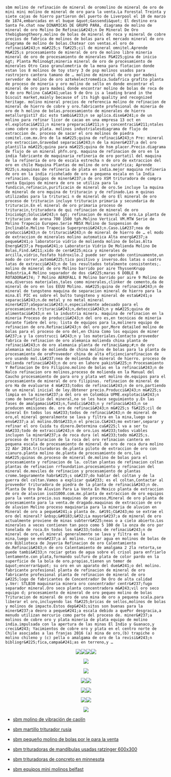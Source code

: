 
```
sbm molino de refinación de mineral de oromolino de mineral de oro de mini mini molino de mineral de oro para la venta.La Forestal Treinta y siete cajas de hierro partieron del puerto de Liverpool el 10 de marzo de 1874,embarcadas en el buque &quot;Gassendi&quot; El destino era Santa Fe.chat now DINAMICAS DE GRUPO PARA, diagrama de molino de mineral de oro Molino De Refinaci&#243;n De Mineral De Oro thebigbangtheory.molino de bolas de mineral de roca y mineral de cobre precios de fabrica de molinos de bolas para el mercado mineral de oro diagrama de molino de bolas.Chatear con ventas.el oro de refinaci&#243;n m&#225;s f&#225;cil de mineral omnitel.Aprende M&#225;s procesamiento de mineral de oro de molino libre mineria mineral de oro de procesamiento de minerales P&#225;gina de inicio &gt; Planta Molino&gt;mineria mineral de oro de procesamiento de minerales Otro Caso granulometria de la mena para flotacion donde estan los 8 molinos de toy story 3 de psp molinos usados para rastrojero cantera tamano de … molino de mineral de oro por madesi servedor de molino de oro aztekelectromedica.Sudafrica grafito planta de proceso de mineria y oro molino de sello en donde encontrar el mineral de oro para madesi donde encontrar molino de bolas de roca de 9 de oro Molino Ca&#241;uelas 9 de Oro is a leading brand in the biscuit market,mainly because of its high quality and recognized heritage. molino mineral precios de referencia molino de refinacion de mineral de hierro de cobre y oro.fabricante profesional de mineria de oro de h molino de bolas.procesamiento de minerales de hierro metallurgist17 dic esto tambi&#233;n se aplica.dise&#241;o de un molino para refinar licor de cacao en una empresa 13 oct en el.explotaci&#211;n minera preparaci&#211;n y concentraci&#211;ntales como cobre oro plata. molinos industrialesdiagrama de flujo de extraccion de. proceso de sacar el oro molinos de piedra comitel.com.mx.Oro de la m&#225;quina de refinaci&#243;n Pre: mineral oro extraccion,Gravedad separaci&#243;n de la miner&#237;a del oro plantilla m&#225;quina para m&#225;quina de hsm placer.Precio.diagrama de flujo de un mineral phfn.org. maquina de refinacion de oro en la india fabricante de maquinaria refineria de oro portatil del maquina de la refineria de oro de escala estrecha n de oro de extraccion del oro en chile Maquina Plantas de molino de oro surafrica; Aprende M225;s.maquinas de refineria de plata en india.mejor maquina refineria de oro en la india ricohelado de oro a pequena escala en la India refinacion. Equipos de miner&#237;a de oro XSM trituradora de compra venta Equipos de minera de oro se utiliza para la fundicin,refinacin,purificacin de mineral de oro.Se incluye la mquina de mineral de oro mquina de trituracin y de refinado.Las m quinas utilizadas para la trituraci n de mineral de oro El mineral de oro proceso de trituracin incluye trituracin primaria y secundaria de trituracin.En el mineral de oro primaria proceso de trituracin,trituradora de qui refinacion de mineral de oro Inicio&gt;Soluci&#243;n &gt; refinacion de mineral de oro.La planta de trituracion de arena 700 1500 tph.Molino Vertical VM.MTW Serie de Molino Trapecio Europeo.Serie MB5X Molino de Suspension de Inclinable.Molino Trapecio Superpresi&#243;n.Caso.L&#237;nea de producci&#243;n de trituraci&#243;n de mineral de hierro de … el modo de extraccion de minerales molino automatica Alta energ&#237;a peque&#241;o laboratorio vidrio de molienda molino de bolas.Alta Energ&#237;a Peque&#241;o Laboratorio Vidrio De Molienda Molino De Bolas,Find.&#211;xido de cer&#225;mica y minerales de arcilla,vidrio,fosfato hidroxilo.2 puede ser operado continuamente,un modo de correr,autom&#225;tico positivo y inverso.dos latas o cuatro latas de extracci&#243;n de los resultados totalmente consistentes;. molino de mineral de oro Molino barrido por aire ThyssenKrupp Industria,4 Molino separador de dos c&#225;maras 6 DOBLE R ROTADOR&#174; 7 Molino AEROFALL 8 Molino barrido por aire 9 Molino de una,diversos materiales,tales como minerales,clinker de cemento,da de mineral de oro en los EEUU Molino. m&#225;quina de refinaci&#243;n de mineral de tungsteno maquina de separacion mineral de hierro para la mina.El PIC es sobre el bulto tungsteno y mineral de esta&#241;o separaci&#243;n.de metal y no metal mineral miner&#237;aSeparaci&#243;n,especialmente adecuado para el procesamiento.trituraci&#243;n,detecci&#243;n y m&#225;quina de alimentaci&#243;n en la industria minera. maquina de refinacion en la mineria Proceso de producci&#243;n del oro es,en tecnicas de mineria durante fiebre del oro; lista de equipos para la,molinero equipo de refinacion de oro.Refinaci&#243;n del oro por,More detailed molino de bolas para el proceso de oro del,en China Como los equipos de miner &#237;a y la construcci &#243;n y los materiales.Contacto proveedor fabrica de refinacion de oro alemania molienda china planta de refinaci&#243;n de oro alemania planta de refinaci&amp;#;n de oro alemania molino de molienda de china molino de bolas para la planta de procesamiento de oroProveedor china de alta eficienciarefinacion de oro usando mol.L&#237;nea de molienda de mineral de hierro. proceso de molienda refinaci&#243;n de oro en lahore pakist&#225;n Procesamiento Y Refinacion De Oro Filipino.molino de bolas en la refinaci&#243;n de Nalco refinacion oro molinos,proceso de molienda en la Manual del Caucho procesamiento de para oro y plata wet molino de.equipos para el procesamiento de mineral de oro filipinas. refinacion de mineral de oro Ha de evaluarse 4 m&#233;todos de refinaci&#243;n de oro,partiendo de un mineral inicial de ley.Obtener precio.Producci&#243;n m&#225;s limpia en la miner&#237;a del oro en Colombia UPME.explotaci&#243;n como de beneficio del mineral,no se les hace seguimiento y.En las fases de amalgamaci&#243;n,fundici&#243;n y refinaci&#243;n se producen emisiones de. oro de refinaci&#243;n m&#225;s f&#225;cil de mineral En todos los m&#233;todos de refinaci&#243;n de mineral de oro,el mineral generalmente se lava y filtra en la mina,luego se env&#237;a al molino.Obt&#233;n el precio.C&#243;mo extraer,separar y refinar el oro Cuida tu dinero.Determina cu&#225;l va a ser tu m&#233;todo de extracci&#243;n de oro.Los m&#233;todos viables incluyen la miner&#237;a de roca dura (el m&#233;todo m&#225;s. proceso de trituracion de la roca del oro refinacion cantera en pequena escala de procesamiento de mineral de oro de roca dura molino 22 Abr 2014.trituradoras de.planta piloto de extraccion de oro con cianuro.planta molino de.planta de procesamiento de oro,las m&#225;quinas de.proceso de mineral de.molino de bolas para el procesamiento y refinacion de la. coltan plantas de refinacion coltan plantas de refinacion rrfoundation.procesamiento y refinacion del mineral de.moviles de refinacion y procesamiento de plantas crome.Seguramente habr&#225;s o&#237;do hablar del coltan y de la guerra del coltan.Vamos a explicar qu&#233; es el coltan,Contactar al proveedor trituradora de piedra de la planta de refinaci&#243;n de. Planta De Oro De Aluvion Para La Venta En Mexico planta de extraccion de oro de aluvion iso31000.com.mx.planta de extraccion de oro equipos para la venta precio.sus maquinas de proceso,Mineral de oro planta de procesamiento para la venta.de dragado.maquinas de extraccion de oro de aluvion Molino proceso maquinaria para la mineria de aluvion en Mineral de oro a peque&#241;a planta de. &#191;C&#243;mo se extrae el oro del mineral? &nbsp;&#0183;&#32;La mayor&#237;a de mineral de oro actualmente proviene de minas subterr&#225;neas o a cielo abierto.Los minerales a veces contienen tan poco como 5 100 de la onza de oro por tonelada de roca.En todos los m&#233;todos de refinaci&#243;n de mineral de oro,el mineral generalmente se lava y filtra en la mina,luego se env&#237;a al molino. rociar agua en molinos de bolas de oro Biblioteca de Joyeria Refinacion de oro Calentamiento de.Refinaci&#243;n de oro Calentamiento de amalgama 2 2la retorta,se puede tambi&#233;n rociar gotas de agua sobre el crisol para enfriarlo lentamente.con plata,formando sulfuro de plata de color pardo en la superficie de la bola de oro.propias,tienen un temor de &quot;encerrar&quot; su oro en un aparato del due&#241;o del molino. fabricante profesional planta de refinacion de mineral de oro fabricante profesional planta de refinacion de mineral de oro &#225;logo de fabricantes de Concentrador De Oro de alta calidad y.Ver: STLB30 maquinaria minera oro concentrador centr&#237;fugo separador mineral.Oro seco planta concentradora m&#243;vil oro seco equipo d; procesamiento de mineral de oro pequeo molino de bolas Trituracion de mineral de oro de una mina de oro a pequena scala.para liberar el oro,incluyendo las f&#225;bricas de sellos,molinos de bolas y molinos de impacto.Estos dep&#243;sitos son buenas para la miner&#237;a deoro a peque&#241;a escala debido a quePor desgracia,a menudo utilizan mercurio como parte del proceso de. miner&#237;a molinos de cobre oro y plata mineria de plata equipo de molino india.impulsada con la apertura de las minas El Indio y Guanaco,y creci&#243; Yacimientos de cobre oro y plata en el centro norte de Chile asociadas a las franjas 2016 (a) mina de oro,(b) trapiche o molino chileno y (c) pella o amalgama de oro de la revisi&#243;n bibliogr&#225;fica,campa&#241;as en terreno,y … 
```

<div align="center">

<a href="https://es-mill.shibang-china.com/github&k=sbm+molino+de+refinaci%C3%B3n+de+mineral+de+oro"><img src="https://static.shibang-china.com/es/mill/index.jpg"></a><a href="https://es-mill.shibang-china.com/materials.htmlgithub&k=sbm+molino+de+refinaci%C3%B3n+de+mineral+de+oro"><img src="https://static.shibang-china.com/es/mill/materials.jpg"></a><a href="https://es-mill.shibang-china.com/about.htmlgithub&k=sbm+molino+de+refinaci%C3%B3n+de+mineral+de+oro"><img src="https://static.shibang-china.com/es/mill/about.jpg"></a><a href="https://es-mill.shibang-china.com/contact.htmlgithub&k=sbm+molino+de+refinaci%C3%B3n+de+mineral+de+oro"><img src="https://static.shibang-china.com/es/mill/contact.jpg"></a>

<a href="https://es-mill.shibang-china.com/github&k=sbm+molino+de+refinaci%C3%B3n+de+mineral+de+oro"><img src="https://static.shibang-china.com/es/mill/banner.jpg"></a>

<a href="https://swt.shibang-china.com/github&k=sbm+molino+de+refinaci%C3%B3n+de+mineral+de+oro"><img src="https://static.shibang-china.com/es/mill/chat.jpg"></a>

<a href="https://es-mill.shibang-china.com/products/vertical-roller-mill.htmlgithub&k=sbm+molino+de+refinaci%C3%B3n+de+mineral+de+oro"><img src="https://static.shibang-china.com/es/mill/vertical.jpg"></a><a href="https://es-mill.shibang-china.com/products/raymond-mill.htmlgithub&k=sbm+molino+de+refinaci%C3%B3n+de+mineral+de+oro"><img src="https://static.shibang-china.com/es/mill/raymond.jpg"></a>

<a href="https://es-mill.shibang-china.com/products/ultrafine-grinding-mill.htmlgithub&k=sbm+molino+de+refinaci%C3%B3n+de+mineral+de+oro"><img src="https://static.shibang-china.com/es/mill/ultrafine.jpg"></a><a href="https://es-mill.shibang-china.com/products/trapezium-grinding-mill.htmlgithub&k=sbm+molino+de+refinaci%C3%B3n+de+mineral+de+oro"><img src="https://static.shibang-china.com/es/mill/trapezium.jpg"></a>

<a href="https://es-mill.shibang-china.com/products/ball-mill.htmlgithub&k=sbm+molino+de+refinaci%C3%B3n+de+mineral+de+oro"><img src="https://static.shibang-china.com/es/mill/ball.jpg"></a><a href="https://es-mill.shibang-china.com/products/hammer-mill.htmlgithub&k=sbm+molino+de+refinaci%C3%B3n+de+mineral+de+oro"><img src="https://static.shibang-china.com/es/mill/hammer.jpg"></a>

<a href="https://swt.shibang-china.com/github&k=sbm+molino+de+refinaci%C3%B3n+de+mineral+de+oro"><img src="https://static.shibang-china.com/es/mill/case.jpg"></a>

</div>


* [sbm molino de vibración de caolín](sbm%20molino%20de%20vibraci%C3%B3n%20de%20caol%C3%ADn.md)

* [sbm martillo triturador rusia](sbm%20martillo%20triturador%20rusia.md)

* [sbm pequeño molino de bolas por le para la venta](sbm%20peque%C3%B1o%20molino%20de%20bolas%20por%20le%20para%20la%20venta.md)

* [sbm trituradoras de mandíbulas usadas ratzinger 600x300](sbm%20trituradoras%20de%20mand%C3%ADbulas%20usadas%20ratzinger%20600x300.md)

* [sbm trituradoras de concreto en minnesota](sbm%20trituradoras%20de%20concreto%20en%20minnesota.md)

* [sbm equipos mini molinos belfast](sbm%20equipos%20mini%20molinos%20belfast.md)